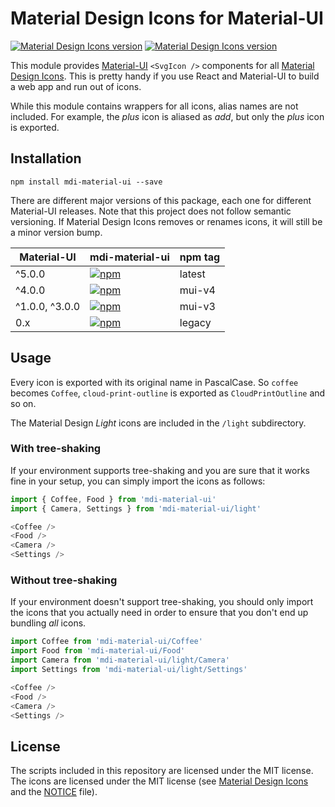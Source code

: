 # Material Design Icons for Material-UI

[![Material Design Icons version](https://img.shields.io/badge/mdi-v6.9.96-blue.svg)](https://github.com/Templarian/MaterialDesign)
[![Material Design Icons version](https://img.shields.io/badge/mdi--light-v0.2.63-blue.svg)](https://github.com/Templarian/MaterialDesignLight)

This module provides [Material-UI][material-ui] `<SvgIcon />` components for all
[Material Design Icons][md-icons]. This is pretty handy if you use React and Material-UI
to build a web app and run out of icons.

While this module contains wrappers for all icons, alias names are not included. For example, the _plus_ icon is aliased as _add_, but only the _plus_ icon
is exported.

[materialdesign-webfont-material-ui]: https://github.com/TeamWertarbyte/materialdesign-webfont-material-ui
[material-ui]: http://www.material-ui.com/
[md-icons]: https://materialdesignicons.com/

## Installation

```shell
npm install mdi-material-ui --save
```

There are different major versions of this package, each one for different Material-UI releases. Note that this project does not follow semantic versioning. If Material Design Icons removes or renames icons, it will still be a minor version bump.

| Material-UI    | mdi-material-ui                                                                                                           | npm tag |
| -------------- | ------------------------------------------------------------------------------------------------------------------------- | ------- |
| ^5.0.0         | [![npm](https://img.shields.io/npm/v/mdi-material-ui/next.svg)](https://www.npmjs.com/package/mdi-material-ui)            | latest  |
| ^4.0.0         | [![npm](https://img.shields.io/npm/v/mdi-material-ui.svg)](https://www.npmjs.com/package/mdi-material-ui/v/mui-v4)        | mui-v4  |
| ^1.0.0, ^3.0.0 | [![npm](https://img.shields.io/npm/v/mdi-material-ui/mui-v3.svg)](https://www.npmjs.com/package/mdi-material-ui/v/mui-v3) | mui-v3  |
| 0.x            | [![npm](https://img.shields.io/npm/v/mdi-material-ui/legacy.svg)](https://www.npmjs.com/package/mdi-material-ui/v/legacy) | legacy  |

## Usage

Every icon is exported with its original name in PascalCase. So `coffee` becomes `Coffee`,
`cloud-print-outline` is exported as `CloudPrintOutline` and so on.

The Material Design _Light_ icons are included in the `/light` subdirectory.

### With tree-shaking

If your environment supports tree-shaking and you are sure that it works fine in your setup, you can simply import the icons as follows:

```js
import { Coffee, Food } from 'mdi-material-ui'
import { Camera, Settings } from 'mdi-material-ui/light'

<Coffee />
<Food />
<Camera />
<Settings />
```

### Without tree-shaking

If your environment doesn't support tree-shaking, you should only import the icons that you actually need in order to ensure that you don't end up bundling _all_ icons.

```js
import Coffee from 'mdi-material-ui/Coffee'
import Food from 'mdi-material-ui/Food'
import Camera from 'mdi-material-ui/light/Camera'
import Settings from 'mdi-material-ui/light/Settings'

<Coffee />
<Food />
<Camera />
<Settings />
```

## License

The scripts included in this repository are licensed under the MIT license.
The icons are licensed under the MIT license (see [Material Design Icons](https://github.com/Templarian/MaterialDesign-SVG) and the [NOTICE][] file).

[notice]: https://github.com/TeamWertarbyte/mdi-material-ui/blob/master/NOTICE
